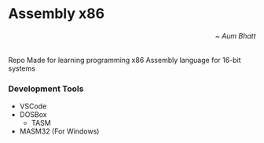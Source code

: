 # Assembly x86
###### <p align="right"><i>~ Aum Bhatt</i></p>
Repo Made for learning programming x86 Assembly language for 16-bit systems
### Development Tools
- VSCode
- DOSBox
  - TASM
- MASM32 (For Windows)
